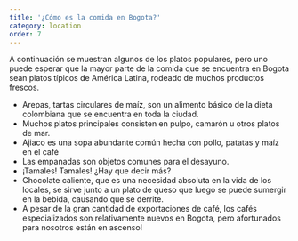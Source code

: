 ```yaml
---
title: '¿Cómo es la comida en Bogota?'
category: location
order: 7
---
```


A continuación se muestran algunos de los platos populares, pero uno puede esperar que la mayor parte de la comida que se encuentra en Bogota sean platos típicos de América Latina, rodeado de muchos productos frescos.

- Arepas, tartas circulares de maíz, son un alimento básico de la dieta colombiana que se encuentra en toda la ciudad.
- Muchos platos principales consisten en pulpo, camarón u otros platos de mar.
- Ajiaco es una sopa abundante común hecha con pollo, patatas y maíz en el café
- Las empanadas son objetos comunes para el desayuno.
- ¡Tamales! Tamales! ¿Hay que decir más?
- Chocolate caliente, que es una necesidad absoluta en la vida de los locales, se sirve junto a un plato de queso que luego se puede sumergir en la bebida, causando que se derrite.
- A pesar de la gran cantidad de exportaciones de café, los cafés especializados son relativamente nuevos en Bogota, pero afortunados para nosotros están en ascenso!

